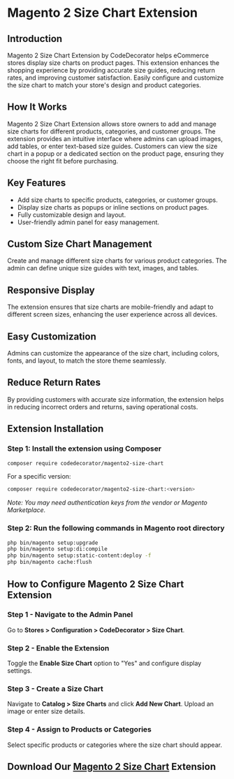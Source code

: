 # Magento 2 Size Chart Extension

## Introduction
Magento 2 Size Chart Extension by CodeDecorator helps eCommerce stores display size charts on product pages. This extension enhances the shopping experience by providing accurate size guides, reducing return rates, and improving customer satisfaction. Easily configure and customize the size chart to match your store's design and product categories.

## How It Works
Magento 2 Size Chart Extension allows store owners to add and manage size charts for different products, categories, and customer groups. The extension provides an intuitive interface where admins can upload images, add tables, or enter text-based size guides. Customers can view the size chart in a popup or a dedicated section on the product page, ensuring they choose the right fit before purchasing.

## Key Features
- Add size charts to specific products, categories, or customer groups.
- Display size charts as popups or inline sections on product pages.
- Fully customizable design and layout.
- User-friendly admin panel for easy management.

## Custom Size Chart Management
Create and manage different size charts for various product categories. The admin can define unique size guides with text, images, and tables.

## Responsive Display
The extension ensures that size charts are mobile-friendly and adapt to different screen sizes, enhancing the user experience across all devices.

## Easy Customization
Admins can customize the appearance of the size chart, including colors, fonts, and layout, to match the store theme seamlessly.

## Reduce Return Rates
By providing customers with accurate size information, the extension helps in reducing incorrect orders and returns, saving operational costs.

## Extension Installation

### Step 1: Install the extension using Composer
```bash
composer require codedecorator/magento2-size-chart
```
For a specific version:
```bash
composer require codedecorator/magento2-size-chart:<version>
```
*Note: You may need authentication keys from the vendor or Magento Marketplace.*

### Step 2: Run the following commands in Magento root directory
```bash
php bin/magento setup:upgrade
php bin/magento setup:di:compile
php bin/magento setup:static-content:deploy -f
php bin/magento cache:flush
```

## How to Configure Magento 2 Size Chart Extension

### Step 1 - Navigate to the Admin Panel
Go to **Stores > Configuration > CodeDecorator > Size Chart**.

### Step 2 - Enable the Extension
Toggle the **Enable Size Chart** option to "Yes" and configure display settings.

### Step 3 - Create a Size Chart
Navigate to **Catalog > Size Charts** and click **Add New Chart**. Upload an image or enter size details.

### Step 4 - Assign to Products or Categories
Select specific products or categories where the size chart should appear.

## Download Our [Magento 2 Size Chart](https://codedecorator.com/magento-2-size-chart.html) Extension
